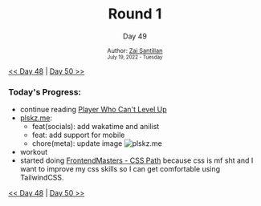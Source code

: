 <div align="center">
  <h1>Round 1</h1>
  <p>Day 49</p>
  <sub>
    Author: <a href="https://github.com/plskz" target="_blank">Zai Santillan</a>
    <br>
    <small>July 19, 2022 - Tuesday</small>
  </sub>
</div>

[<< Day 48](day048.md) | [Day 50 >>](day050.md)

### Today's Progress:

- continue reading [Player Who Can't Level Up](https://anilist.co/manga/130511/The-Player-Who-Cant-Level-Up/)
- [plskz.me](https://plskz-me.vercel.app/):
  - feat(socials): add wakatime and anilist
  - feat: add support for mobile
  - chore(meta): update image
    ![plskz.me](https://user-images.githubusercontent.com/57343545/180416726-f5f6b89e-a37a-4293-a174-dda6f0c615a4.png)
- workout
- started doing [FrontendMasters - CSS Path](https://frontendmasters.com/learn/css/) because css is mf sht and I want to improve my css skills so I can get comfortable using TailwindCSS.

[<< Day 48](day048.md) | [Day 50 >>](day050.md)
